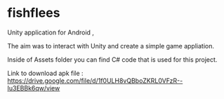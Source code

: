 # fishflees
Unity application for Android , 

The aim was to interact with Unity and create a simple game appliation.

Inside of Assets folder you can find C# code that is used for this project.

Link to download apk file : https://drive.google.com/file/d/1f0ULH8vQBboZKRL0VFzR--Iu3EBBk6qw/view

